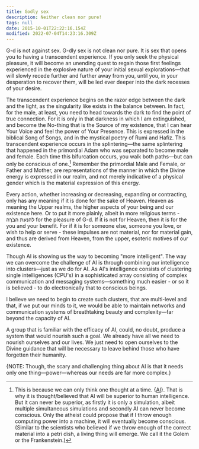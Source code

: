 ```yaml
---
title: Godly sex
description: Neither clean nor pure!
tags: null
date: 2015-10-01T22:22:16.154Z
modified: 2022-07-04T14:23:16.309Z
---
```


G-d is not against sex. G-dly sex is not clean nor pure. It is sex that opens you to having a transcendent experience. If you only seek the physical pleasure, it will become an unending quest to regain those first feelings experienced in the explosive nature of your initial sexual explorations&mdash;that will slowly recede further and further away from you, until you, in your desperation to recover them, will be led ever deeper into the dark recesses of your desire.

The transcendent experience begins on the razor edge between the dark and the light, as the singularity like exists in the balance between. In fact, for the male, at least, you need to head towards the dark to find the point of true connection. For it is only in that darkness in which I am extinguished, and become the No-thing that is the Source of my existence, that I can hear Your Voice and feel the power of Your Presence. This is expressed in the biblical Song of Songs, and in the mystical poetry of Rumi and Hafiz. This transcendent experience occurs in the splintering&mdash;the same splintering that happened in the primordial Adam who was separated to become male and female. Each time this bifurcation occurs, you walk both paths&mdash;but can only be conscious of one.[^1] Remember the primordial Male and Female, or Father and Mother, are representations of the manner in which the Divine energy is expressed in our realm, and not merely indicative of a physical gender which is the material expression of this energy.

Every action, whether increasing or decreasing, expanding or contracting, only has any meaning if it is done for the sake of Heaven. Heaven as meaning the Upper realms, the higher aspects of your being and our existence here. Or to put it more plainly, albeit in more religious terms - להנעת הבֹרֶה for the pleasure of G-d. If it is not for Heaven, then it is for the you and your benefit. For if it is for someone else, someone you love, or wish to help or serve - these impulses are not material, nor for material gain, and thus are derived from Heaven, from the upper, esoteric motives of our existence.

[^1]: This is because we can only think one thought at a time. {[AI](...html)}. That is why it is thought/believed that AI will be superior to human intelligence. But it can never be superior, as firstly it is only a simulation, albeit multiple simultaneous simulations and secondly AI can never become conscious. Only the atheist could propose that if I throw enough computing power into a machine, it will eventually become conscious. (Similar to the scientists who believed if we throw enough of the correct material into a petri dish, a living thing will emerge. We call it the Golem or the Frankenstein.)

Though AI is showing us the way to becoming "more intelligent". The way we can overcome the challenge of AI is through combining our intelligence into clusters&mdash;just as we do for AI. As AI's intelligence consists of clustering single intelligences (CPU's) in a sophisticated array consisting of complex communication and messaging systems&mdash;something much easier - or so it is believed - to do electronically that to conscious beings.

I believe we need to begin to create such clusters, that are multi-level and that, if we put our minds to it, we would be able to maintain networks and communication systems of breathtaking beauty and complexity&mdash;far beyond the capacity of AI.

A group that is familiar with the efficacy of AI, could, no doubt, produce a system that would nourish such a goal. We already have all we need to nourish ourselves and our lives. We just need to open ourselves to the Divine guidance that will be necessary to leave behind those who have forgetten their humanity.

<p class="note">
{NOTE: Though, the scary and challenging thing about AI is that it needs only one thing&mdash;power&mdash;whereas our needs are far more complex.}</p>
